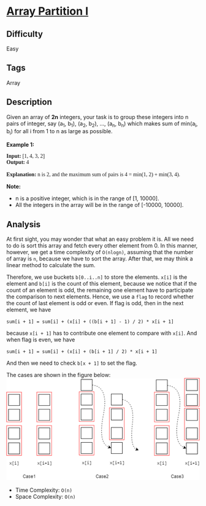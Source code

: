 # [Array Partition I](https://leetcode.com/problems/array-partition-i/)

## Difficulty

Easy

## Tags

Array

## Description

Given an array of **2n** integers, your task is to group these integers into n pairs of integer, say (a<sub>1</sub>, b<sub>1</sub>), (a<sub>2</sub>, b<sub>2</sub>), ..., (a<sub>n</sub>, b<sub>n</sub>) which makes sum of min(a<sub>i</sub>, b<sub>i</sub>) for all i from 1 to n as large as possible.

**Example 1:**

<pre style="font-family: consolas">
<b>Input:</b> [1, 4, 3, 2]
<b>Output:</b> 4

<b>Explanation:</b> n is 2, and the maximum sum of pairs is 4 = min(1, 2) + min(3, 4).
</pre>

**Note:**
- n is a positive integer, which is in the range of [1, 10000].
- All the integers in the array will be in the range of [-10000, 10000].

## Analysis

At first sight, you may wonder that what an easy problem it is. All we need to do is sort this array and fetch every other element from 0. In this manner, however, we get a time complexity of `O(nlogn)`, assuming that the number of array is `n`, because we have to sort the array. After that, we may think a linear method to calculate the sum.

Therefore, we use buckets `b[0..i..n]` to store the elements. `x[i]` is the element and `b[i]` is the count of this element, because we notice that if the count of an element is odd, the remaining one element have to participate the comparison to next elements. Hence, we use a `flag` to record whether the count of last element is odd or even. If flag is odd, then in the next element, we have
```
sum[i + 1] = sum[i] + (x[i] + ((b[i + 1] - 1) / 2) * x[i + 1]
```
because `x[i + 1]` has to contribute one element to compare with `x[i]`. And when flag is even, we have
```
sum[i + 1] = sum[i] + (x[i] + (b[i + 1] / 2) * x[i + 1]
```
And then we need to check `b[x + 1]` to set the flag.

The cases are shown in the figure below:
![cases](../../../solutions/figs/algo_561_1.png)

- Time Complexity: `O(n)`
- Space Complexity: `O(n)`

